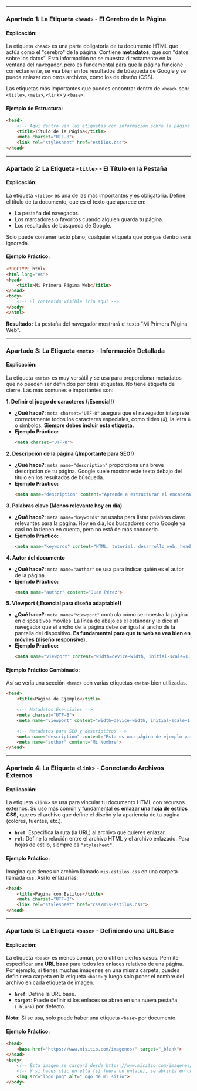
***

### **Apartado 1: La Etiqueta `<head>` - El Cerebro de la Página**

#### **Explicación:**

La etiqueta `<head>` es una parte obligatoria de tu documento HTML que actúa como el "cerebro" de la página. Contiene **metadatos**, que son "datos sobre los datos". Esta información no se muestra directamente en la ventana del navegador, pero es fundamental para que la página funcione correctamente, se vea bien en los resultados de búsqueda de Google y se pueda enlazar con otros archivos, como los de diseño (CSS).

Las etiquetas más importantes que puedes encontrar dentro de `<head>` son: `<title>`, `<meta>`, `<link>` y `<base>`.

#### **Ejemplo de Estructura:**

```html
<head>
    <!-- Aquí dentro van las etiquetas con información sobre la página -->
    <title>Título de la Página</title>
    <meta charset="UTF-8">
    <link rel="stylesheet" href="estilos.css">
</head>
```

***

### **Apartado 2: La Etiqueta `<title>` - El Título en la Pestaña**

#### **Explicación:**

La etiqueta `<title>` es una de las más importantes y es obligatoria. Define el título de tu documento, que es el texto que aparece en:
*   La pestaña del navegador.
*   Los marcadores o favoritos cuando alguien guarda tu página.
*   Los resultados de búsqueda de Google.

Solo puede contener texto plano, cualquier etiqueta que pongas dentro será ignorada.

#### **Ejemplo Práctico:**

```html
<!DOCTYPE html>
<html lang="es">
<head>
    <title>Mi Primera Página Web</title>
</head>
<body>
    <!-- El contenido visible iría aquí -->
</body>
</html>
```
**Resultado:** La pestaña del navegador mostrará el texto "Mi Primera Página Web".

***

### **Apartado 3: La Etiqueta `<meta>` - Información Detallada**

#### **Explicación:**

La etiqueta `<meta>` es muy versátil y se usa para proporcionar metadatos que no pueden ser definidos por otras etiquetas. No tiene etiqueta de cierre. Las más comunes e importantes son:

**1. Definir el juego de caracteres (¡Esencial!)**
*   **¿Qué hace?**: `meta charset="UTF-8"` asegura que el navegador interprete correctamente todos los caracteres especiales, como tildes (`á`), la letra `ñ` o símbolos. **Siempre debes incluir esta etiqueta.**
*   **Ejemplo Práctico:**
    ```html
    <meta charset="UTF-8">
    ```

**2. Descripción de la página (¡Importante para SEO!)**
*   **¿Qué hace?**: `meta name="description"` proporciona una breve descripción de tu página. Google suele mostrar este texto debajo del título en los resultados de búsqueda.
*   **Ejemplo Práctico:**
    ```html
    <meta name="description" content="Aprende a estructurar el encabezado de un documento HTML con ejemplos prácticos.">
    ```

**3. Palabras clave (Menos relevante hoy en día)**
*   **¿Qué hace?**: `meta name="keywords"` se usaba para listar palabras clave relevantes para la página. Hoy en día, los buscadores como Google ya casi no la tienen en cuenta, pero no está de más conocerla.
*   **Ejemplo Práctico:**
    ```html
    <meta name="keywords" content="HTML, tutorial, desarrollo web, head, metadatos">
    ```

**4. Autor del documento**
*   **¿Qué hace?**: `meta name="author"` se usa para indicar quién es el autor de la página.
*   **Ejemplo Práctico:**
    ```html
    <meta name="author" content="Juan Pérez">
    ```

**5. Viewport (¡Esencial para diseño adaptable!)**
*   **¿Qué hace?**: `meta name="viewport"` controla cómo se muestra la página en dispositivos móviles. La línea de abajo es el estándar y le dice al navegador que el ancho de la página debe ser igual al ancho de la pantalla del dispositivo. **Es fundamental para que tu web se vea bien en móviles (diseño responsive).**
*   **Ejemplo Práctico:**
    ```html
    <meta name="viewport" content="width=device-width, initial-scale=1.0">
    ```

#### **Ejemplo Práctico Combinado:**

Así se vería una sección `<head>` con varias etiquetas `<meta>` bien utilizadas.

```html
<head>
    <title>Página de Ejemplo</title>

    <!-- Metadatos Esenciales -->
    <meta charset="UTF-8">
    <meta name="viewport" content="width=device-width, initial-scale=1.0">

    <!-- Metadatos para SEO y descriptivos -->
    <meta name="description" content="Esta es una página de ejemplo para aprender sobre etiquetas meta.">
    <meta name="author" content="Mi Nombre">
</head>
```

***

### **Apartado 4: La Etiqueta `<link>` - Conectando Archivos Externos**

#### **Explicación:**

La etiqueta `<link>` se usa para vincular tu documento HTML con recursos externos. Su uso más común y fundamental es **enlazar una hoja de estilos CSS**, que es el archivo que define el diseño y la apariencia de tu página (colores, fuentes, etc.).

*   **`href`**: Especifica la ruta (la URL) al archivo que quieres enlazar.
*   **`rel`**: Define la relación entre el archivo HTML y el archivo enlazado. Para hojas de estilo, siempre es `"stylesheet"`.

#### **Ejemplo Práctico:**

Imagina que tienes un archivo llamado `mis-estilos.css` en una carpeta llamada `css`. Así lo enlazarías:

```html
<head>
    <title>Página con Estilos</title>
    <meta charset="UTF-8">
    <link rel="stylesheet" href="css/mis-estilos.css">
</head>
```

***

### **Apartado 5: La Etiqueta `<base>` - Definiendo una URL Base**

#### **Explicación:**

La etiqueta `<base>` es menos común, pero útil en ciertos casos. Permite especificar una **URL base** para todos los enlaces relativos de una página. Por ejemplo, si tienes muchas imágenes en una misma carpeta, puedes definir esa carpeta en la etiqueta `<base>` y luego solo poner el nombre del archivo en cada etiqueta de imagen.

*   **`href`**: Define la URL base.
*   **`target`**: Puede definir si los enlaces se abren en una nueva pestaña (`_blank`) por defecto.

**Nota:** Si se usa, solo puede haber una etiqueta `<base>` por documento.

#### **Ejemplo Práctico:**

```html
<head>
    <base href="https://www.misitio.com/imagenes/" target="_blank">
</head>
<body>
    <!-- Esta imagen se cargará desde https://www.misitio.com/imagenes/logo.png -->
    <!-- Y si haces clic en ella (si fuera un enlace), se abriría en una nueva pestaña -->
    <img src="logo.png" alt="Logo de mi sitio">
</body>
```

